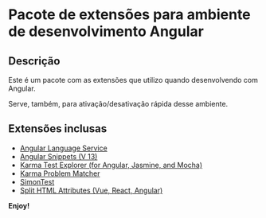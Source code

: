 # Pacote de extensões para ambiente de desenvolvimento Angular

## Descrição

Este é um pacote com as extensões que utilizo quando desenvolvendo com Angular.

Serve, também, para ativação/desativação rápida desse ambiente.

## Extensões inclusas

* [Angular Language Service](https://marketplace.visualstudio.com/items?itemName=Angular.ng-template)
* [Angular Snippets (V 13)](https://marketplace.visualstudio.com/items?itemName=johnpapa.Angular2)
* [Karma Test Explorer (for Angular, Jasmine, and Mocha)](https://marketplace.visualstudio.com/items?itemName=lucono.karma-test-explorer)
* [Karma Problem Matcher](https://marketplace.visualstudio.com/items?itemName=rctay.karma-problem-matcher)
* [SimonTest](https://marketplace.visualstudio.com/items?itemName=SimonTest.simontest)
* [Split HTML Attributes (Vue, React, Angular)](https://marketplace.visualstudio.com/items?itemName=dannyconnell.split-html-attributes)

**Enjoy!**
